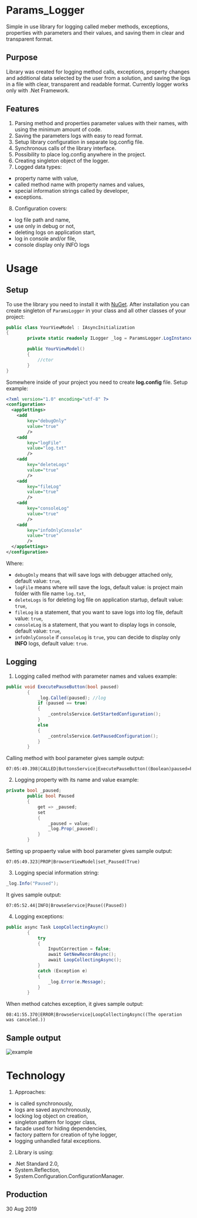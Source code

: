 # Params_Logger
Simple in use library for logging called meber methods, exceptions, properties with parameters and their values, and saving them in clear and transparent format.

## Purpose

Library was created for logging method calls, exceptions, property changes and additional data selected by the user from a solution, and saving the logs in a file with clear, transparent and readable format. Currently logger works only with .Net Framework.

## Features

1. Parsing method and properties parameter values with their names, with using the minimum amount of code.
2. Saving the parameters logs with easy to read format.
3. Setup library configuration in separate log.config file.
4. Synchronous calls of the library interface.
5. Possibility to place log.config anywhere in the project.
6. Creating singleton object of the logger.
7. Logged data types:
  - property name with value,
  - called method name with property names and values,
  - special information strings called by developer,
  - exceptions.
8. Configuration covers:
  - log file path and name,
  - use only in debug or not,
  - deleting logs on application start,
  - log in console and/or file,
  - console display only INFO logs
  
# Usage

## Setup

To use the library you need to install it with [NuGet](https://www.nuget.org/packages/Params_Logger/ "NuGet"). After installation you can create singleton of `ParamsLogger` in your class and all other classes of your project:
```csharp
public class YourViewModel : IAsyncInitialization
{
        private static readonly ILogger _log = ParamsLogger.LogInstance.GetLogger(); //singleton

        public YourViewModel()
        {
            //ctor
        }
}
```

Somewhere inside of your project you need to create **log.config** file. Setup example:
```xml
<?xml version="1.0" encoding="utf-8" ?>
<configuration>
  <appSettings>
    <add
        key="debugOnly"
        value="true"
        />
    <add
        key="logFile"
        value="log.txt"
        />
    <add
        key="deleteLogs"
        value="true"
        />
    <add
        key="fileLog"
        value="true"
        />
    <add
        key="consoleLog"
        value="true"
        />
    <add
        key="infoOnlyConsole"
        value="true"
        />
  </appSettings>
</configuration>

```
Where:
 - `debugOnly` means that will save logs with debugger attached only, default value: `true`,
 - `logFile` means where will save the logs, default value: is project main folder with file name `log.txt`,
 - `deleteLogs` is for deleting log file on application startup, default value: `true`,
 - `fileLog` is a statement, that you want to save logs into log file, default value: `true`,
 - `consoleLog` is a statement, that you want to display logs in console, default value: `true`,
 - `infoOnlyConsole` if `consoleLog` is `true`, you can decide to display only **INFO** logs, default value: `true`.
 
 ## Logging

1. Logging called method with parameter names and values example:
```csharp
public void ExecutePauseButton(bool paused)
        {
            _log.Called(paused); //log
            if (paused == true)
            {
                _controlsService.GetStartedConfiguration();
            }
            else
            {
                _controlsService.GetPausedConfiguration();
            }
        }
```
Calling method with bool parameter gives sample output:
```
07:05:49.398|CALLED|ButtonsService|ExecutePauseButton((Boolean)paused=False)
```

2. Logging property with its name and value example:
```csharp
private bool _paused;
        public bool Paused
        {
            get => _paused;
            set
            {
                _paused = value;
                _log.Prop(_paused);
            }
        }
```
Setting up propaerty value with bool parameter gives sample output:
```
07:05:49.323|PROP|BrowserViewModel|set_Paused(True)
```

3. Logging special information string:
```csharp
_log.Info("Paused");
```
It gives sample output:
```
07:05:52.44|INFO|BrowseService|Pause((Paused))
```

4. Logging exceptions:
```csharp
public async Task LoopCollectingAsync()
        {
            try
            {
                InputCorrection = false;
                await GetNewRecordAsync();
                await LoopCollectingAsync();
            }
            catch (Exception e)
            {
                _log.Error(e.Message);
            }
        }
```
When method catches exception, it gives sample output:
```
08:41:55.370|ERROR|BrowseService|LoopCollectingAsync((The operation was canceled.))
```
## Sample output
![example](https://i.imgur.com/INe4tR3.png)

# Technology

1. Approaches:
  - is called synchronously,
  - logs are saved asynchronously,
  - locking log object on creation,
  - singleton pattern for logger class,
  - facade used for hiding dependencies,
  - factory pattern for creation of tyhe logger,
  - logging unhandled fatal exceptions.
  
2. Library is using:
  - .Net Standard 2.0,
  - System.Reflection,
  - System.Configuration.ConfigurationManager.
  
  ## Production
  
  30 Aug 2019
